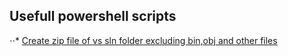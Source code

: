 ## Usefull powershell scripts 

⋅⋅* [Create zip file of vs sln folder excluding bin,obj and other files]()
